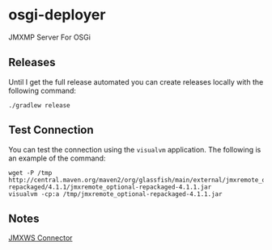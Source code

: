 # osgi-deployer
JMXMP Server For OSGi

## Releases
Until I get the full release automated you can create releases locally with the following command:
````
./gradlew release
````

## Test Connection
You can test the connection using the `visualvm` application. The following is an example of the command:
````
wget -P /tmp http://central.maven.org/maven2/org/glassfish/main/external/jmxremote_optional-repackaged/4.1.1/jmxremote_optional-repackaged-4.1.1.jar 
visualvm -cp:a /tmp/jmxremote_optional-repackaged-4.1.1.jar
````

## Notes
[JMXWS Connector](http://stackoverflow.com/questions/1339773/how-do-i-start-visualvm-with-the-jmxws-ws-connector-jsr-262)


